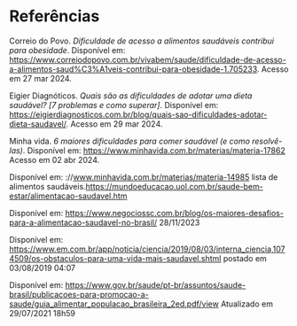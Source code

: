 # Referências
Correio do Povo. _Dificuldade de acesso a alimentos saudáveis contribui para obesidade_. Disponível em: https://www.correiodopovo.com.br/vivabem/saude/dificuldade-de-acesso-a-alimentos-saud%C3%A1veis-contribui-para-obesidade-1.705233. Acesso em 27 mar 2024.

Eigier Diagnóticos. _Quais são as dificuldades de adotar uma dieta saudável? [7 problemas e como superar]_. Disponível em: https://eigierdiagnosticos.com.br/blog/quais-sao-dificuldades-adotar-dieta-saudavel/.  Acesso em 29 mar 2024.

Minha vida. _6 maiores dificuldades para comer saudável (e como resolvê-las)_. Disponível em: https://www.minhavida.com.br/materias/materia-17862  Acesso em 02 abr 2024.

Disponível em: ://www.minhavida.com.br/materias/materia-14985 lista de alimentos saudáveis.https://mundoeducacao.uol.com.br/saude-bem-estar/alimentacao-saudavel.htm

Disponível em: https://www.negociossc.com.br/blog/os-maiores-desafios-para-a-alimentacao-saudavel-no-brasil/  28/11/2023

Disponível em: https://www.em.com.br/app/noticia/ciencia/2019/08/03/interna_ciencia,1074509/os-obstaculos-para-uma-vida-mais-saudavel.shtml postado em 03/08/2019 04:07

Disponível em: https://www.gov.br/saude/pt-br/assuntos/saude-brasil/publicacoes-para-promocao-a-saude/guia_alimentar_populacao_brasileira_2ed.pdf/view Atualizado em 29/07/2021 18h59
